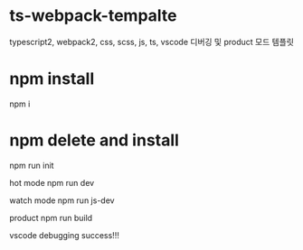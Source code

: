 # ts-webpack-tempalte
typescript2, webpack2, css, scss, js, ts, vscode 디버깅 및 product 모드 템플릿

# npm install 
npm i 

# npm delete and install
npm run init

hot mode
npm run dev

watch mode
npm run js-dev

product
npm run build

vscode debugging success!!!


